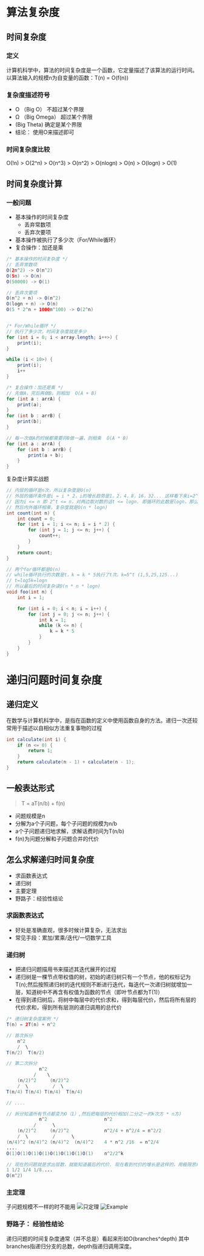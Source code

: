 # 算法复杂度

## 时间复杂度  
### 定义
计算机科学中，算法的时间复杂度是一个函数，它定量描述了该算法的运行时间。以算法输入的规模n为自变量的函数：T(n) = O(f(n))

### 复杂度描述符号  
- O （Big O） 不超过某个界限
- Ω （Big Omega） 超过某个界限
-    (Big Theta)  确定是某个界限
- 结论： 使用O来描述即可

### 时间复杂度比较  
O(!n) > O(2^n) > O(n^3) > O(n^2) > O(nlogn) > O(n) > O(logn) > O(1)

## 时间复杂度计算  
### 一般问题  
- 基本操作的时间复杂度
    - 丢弃常数项
    - 丢弃次要项
- 基本操作被执行了多少次（For/While循环）
- 复合操作：加还是乘


```java
/* 基本操作的时间复杂度 */
// 丢弃常数项
O(2n^2) -> O(n^2)
O(5n) -> O(n)
O(50000) -> O(1)

// 丢弃次要项
O(n^2 + n) -> O(n^2)
O(logn + n) -> O(n)
O(5 * 2^n + 1000n^100) -> O(2^n)


/* For/While循环 */
// 执行了多少次，时间复杂度就是多少
for (int i = 0; i < array.length; i++>) {
    print(i);
}

while (i < 10>) {
    print(i);
    i++
}

/* 复合操作：加还是乘 */
// 先做A，完后再做B。则相加  O(A + B)
for (int a : arrA) {
    print(a);
}
for (int b : arrB) {
    print(b);
}

// 每一次做A的时候都需要将B做一遍，则相乘  O(A * B)
for (int a : arrA) {
    for (int b : arrB) {
        print(a + b);
    }
}
```

复杂度计算实战题
```java
// 内层的循环是n次，所以复杂度是O(n)
// 外层的循环条件是i = i * 2，i的增长趋势是1，2，4，8，16，32... 这样看下来i=2^t. 这个t就是i可以循环的次数
// 因为i <= n 即 2^t <= n，对两边取对数的话t <= logn. 即循环的此数是logn，那么复杂度也就是logn
// 然后内外循环相乘，复杂度就是O(n * logn)
int count(int n) {
    int count = 0;
    for (int i = 1; i <= n; i = i * 2) {
        for (int j = 1; j <= n; j++) {
            count++;
        }
    }
    return count;
}

// 两个for循环都是O(n)
// while循环执行的次数是t，k = k * 5执行了t次。k=5^t (1,5,25,125...)
// t=log5k=logn
// 所以最后的时间复杂读O(n * n * logn)
void foo(int n) {
    int i = 1;

    for (int i = 0; i < n; i = i++) {
        for (int j = 0; j <= n; j++) {
            int k = 1;
            while (k <= n) {
                k = k * 5
            }
        }
    }
}
```

# 递归问题时间复杂度  
## 递归定义  
在数学与计算机科学中，是指在函数的定义中使用函数自身的方法。递归一次还较常用于描述以自相似方法重复事物的过程
```java
int calculate(int i) {
    if (n <= 0) {
        return 1;
    }
    return calculate(n - 1) + calculate(n - 1);
}
```

## 一般表达形式
> T<n> = aT(n/b) + f(n)  
- 问题规模是n
- 分解为a个子问题，每个子问题的规模为n/b
- a个子问题递归地求解，求解话费时间为T(n/b)
- f(n)为问题分解和子问题合并的代价  

## 怎么求解递归时间复杂度  
- 求函数表达式
- 递归树
- 主要定理
- 野路子：经验性结论

### 求函数表达式  
- 好处是准确直观，很多时候计算复杂，无法求出
- 常见手段：累加/累乘/迭代/一切数学工具

### 递归树  
- 把递归问题描用书来描述其迭代展开的过程  
- 递归树是一棵节点带权值的树，初始的递归树只有一个节点，他的权标记为T(n);然后按照递归树的迭代规则不断进行迭代，每迭代一次递归树就增加一层，知道树中不再含有权值为函数的节点（即叶节点都为T(1)）
- 在得到递归树后，将树中每层中的代价求和，得到每层代价，然后将所有层的代价求和，得到所有层测的递归调用的总代价

```java
/* 递归树复杂度案例 */
T(n) = 2T(n) + n^2

// 首次拆分
    n^2
    /  \
T(n/2)  T(n/2)

// 第二次拆分
            n^2
          /    \
    (n/2)^2     (n/2)^2
    /  \         /  \
T(n/4) T(n/4) T(n/4)  T(n/4)

// ....

// 拆分知道所有节点都变为O（1）,然后把每层的代价相加(二分之一的k次方 * n方)
            n^2                     n^2
          /      \
    (n/2)^2     (n/2)^2             n^2/4 + n^2/4 = n^2/2
    /  \         /      \
(n/4)^2 (n/4)^2 (n/4)^2  (n/4)^2    4 * n^2 /16  = n^2/4
....
O(1)O(1)O(1)O(1)O(1)O(1)O(1)O(1)    n^2/2^k

// 现在的问题就是求出层数，就能知道最后的代价. 现在看到代价的增长是这样的，用极限思维可知分数最后相加一定趋于一个常数，所以最后的复杂度就是n^2
1 1/2 1/4 1/8....
O(n^2)
```

### 主定理  
子问题规模不一样的时不能用
![只定理](./images/mainPrincipal.png)
![Example](./images/mainPrincipalExample.png)


### 野路子： 经验性结论  
递归问题的时间复杂度通常（并不总是）看起来形如O(branches^depth)
其中branches指递归分支的总数，depth指递归调用深度。

